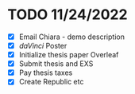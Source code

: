 # TODO 11/24/2022

- [x] Email Chiara - demo description
- [x] *daVinci* Poster
- [x] Initialize thesis paper Overleaf
- [x] Submit thesis and EXS
- [x] Pay thesis taxes
- [x] Create Republic etc